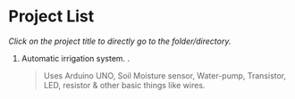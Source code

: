 # Project List
_Click on the project title to directly go to the folder/directory._
  1. Automatic irrigation system.  .
     >Uses Arduino UNO, Soil Moisture sensor, Water-pump, Transistor, LED, resistor & other basic things like wires.  
